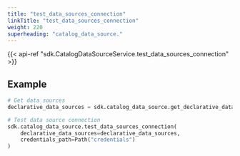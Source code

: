 ```yaml
---
title: "test_data_sources_connection"
linkTitle: "test_data_sources_connection"
weight: 220
superheading: "catalog_data_source."
---
```


{{< api-ref "sdk.CatalogDataSourceService.test_data_sources_connection" >}}

## Example

```python
# Get data sources
declarative_data_sources = sdk.catalog_data_source.get_declarative_data_sources()

# Test data source connection
sdk.catalog_data_source.test_data_sources_connection(
    declarative_data_sources=declarative_data_sources,
    credentials_path=Path("credentials")
)
```
